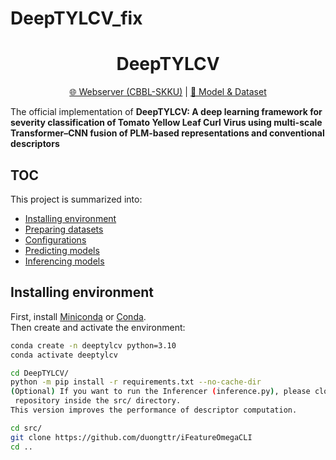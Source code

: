 # DeepTYLCV_fix
<h1 align="center">DeepTYLCV</h1>
<p align="center"><a href="https://balalab-skku.org/DeepTYLCV/">🌐 Webserver (CBBL-SKKU)</a> | <a href="https://1drv.ms/f/some_onedrive_link">🚩 Model & Dataset</a></p>

The official implementation of **DeepTYLCV: A deep learning framework for severity classification of Tomato Yellow Leaf Curl Virus using multi-scale Transformer–CNN fusion of PLM-based representations and conventional descriptors**

## TOC

This project is summarized into:
- [Installing environment](#installing-environment)
- [Preparing datasets](#preparing-datasets)
- [Configurations](#configurations)
- [Predicting models](#predicting-models)
- [Inferencing models](#inferencing-models)

## Installing environment
First, install [Miniconda](https://docs.anaconda.com/miniconda/) or [Conda](https://docs.conda.io/projects/conda/en/latest/user-guide/getting-started.html).  
Then create and activate the environment:

```bash
conda create -n deeptylcv python=3.10
conda activate deeptylcv

cd DeepTYLCV/
python -m pip install -r requirements.txt --no-cache-dir
(Optional) If you want to run the Inferencer (inference.py), please clone the optimized iFeatureOmegaCLI
 repository inside the src/ directory.
This version improves the performance of descriptor computation.

cd src/
git clone https://github.com/duongttr/iFeatureOmegaCLI
cd ..


